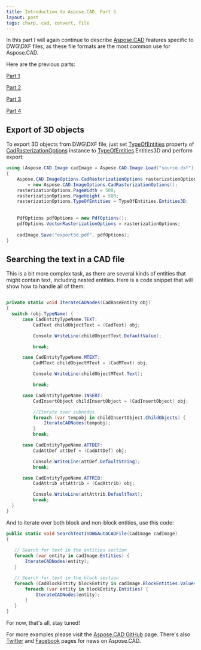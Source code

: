 ```yaml
---
title: Introduction to Aspose.CAD, Part 5
layout: post
tags: charp, cad, convert, file
---
```


In this part I will again continue to describe <a href="https://products.aspose.com/cad/">Aspose.CAD</a> features specific to DWG\DXF files, as these file formats are the most common use for Aspose.CAD.

Here are the previous parts:

<a href="https://dev.to/nnevod/introduction-to-asposecad-library-361h">Part 1</a>

<a href="https://dev.to/nnevod/introduction-to-asposecad-part-2-2kgf">Part 2</a>

<a href="https://dev.to/nnevod/introduction-to-asposecad-part-3-1mhf">Part 3</a>

<a href="https://dev.to/nnevod/introduction-to-asposecad-part-4-ma8">Part 4</a>


## Export of 3D objects
To export 3D objects from DWG\DXF file, just set <a href="https://apireference.aspose.com/net/cad/aspose.cad.imageoptions/cadrasterizationoptions/properties/typeofentities">TypeOfEntities</a> property of <a href="https://apireference.aspose.com/net/cad/aspose.cad.imageoptions/cadrasterizationoptions">CadRasterizationOptions</a> instance  to <a href="https://apireference.aspose.com/net/cad/aspose.cad.imageoptions/typeofentities">TypeOfEntities</a>.Entities3D and perform export:
```csharp
using (Aspose.CAD.Image cadImage = Aspose.CAD.Image.Load("source.dxf"))
{
    Aspose.CAD.ImageOptions.CadRasterizationOptions rasterizationOptions 
        = new Aspose.CAD.ImageOptions.CadRasterizationOptions();
    rasterizationOptions.PageWidth = 500;
    rasterizationOptions.PageHeight = 500;
    rasterizationOptions.TypeOfEntities = TypeOfEntities.Entities3D;
    
    
    PdfOptions pdfOptions = new PdfOptions();
    pdfOptions.VectorRasterizationOptions = rasterizationOptions;
   
    cadImage.Save("export3d.pdf", pdfOptions);
}
```

## Searching the text in a CAD file
This is a bit more complex task, as there are several kinds of entities that might contain text, including nested entities. Here is a code snippet that will show how to handle all of them:
```csharp

private static void IterateCADNodes(CadBaseEntity obj) 
{ 
  switch (obj.TypeName) { 
      case CadEntityTypeName.TEXT: 
          CadText childObjectText = (CadText) obj; 

          Console.WriteLine(childObjectText.DefaultValue); 

          break; 

      case CadEntityTypeName.MTEXT: 
          CadMText childObjectMText = (CadMText) obj; 

          Console.WriteLine(childObjectMText.Text); 

          break; 

      case CadEntityTypeName.INSERT: 
          CadInsertObject childInsertObject = (CadInsertObject) obj; 

          //Iterate over subnodes
          foreach (var tempobj in childInsertObject.ChildObjects) { 
              IterateCADNodes(tempobj); 
          } 
          break; 

      case CadEntityTypeName.ATTDEF: 
          CadAttDef attDef = (CadAttDef) obj; 

          Console.WriteLine(attDef.DefaultString); 
          break; 

      case CadEntityTypeName.ATTRIB: 
          CadAttrib attAttrib = (CadAttrib) obj; 

          Console.WriteLine(attAttrib.DefaultText); 
          break; 
  } 
}
```
And to iterate over both block and non-block entities, use this code:
```csharp
public static void SearchTextInDWGAutoCADFile(CadImage cadImage) 
{ 
  
   // Search for text in the entities section 
   foreach (var entity in cadImage.Entities) { 
       IterateCADNodes(entity); 
   } 

   // Search for text in the block section 
   foreach (CadBlockEntity blockEntity in cadImage.BlockEntities.Values) { 
       foreach (var entity in blockEntity.Entities) { 
           IterateCADNodes(entity); 
       } 
   } 
} 
```



For now, that's all, stay tuned!

For more examples please visit the <a href="https://github.com/aspose-cad">Aspose.CAD GitHub</a> page. There's also <a href="https://twitter.com/Asposecad">Twitter</a> and <a href="https://www.facebook.com/AsposeCAD">Facebook</a> pages for news on Aspose.CAD.
